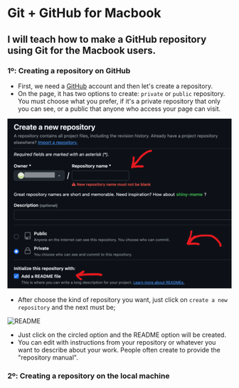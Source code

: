 # Git + GitHub for Macbook

## I will teach how to make a GitHub repository using Git for the Macbook users.

### 1º: Creating a repository on GitHub
* First, we need a [GitHub](https://github.com/) account and then let's create a repository.
* On the page, it has two options to create: `private` or `public` repository. You must choose what you prefer, if it's a private repository that only you can see, or a public that anyone who access your page can visit.

![GitHub Repository](/images/repository.png)

* After choose the kind of repository you want, just click on `create a new repository` and the next must be;

![README](/images/readme.png)

* Just click on the circled option and the README option will be created.
* You can edit with instructions from your repository or whatever you want to describe about your work. People often create to provide the "repository manual".

### 2º: Creating a repository on the local machine

